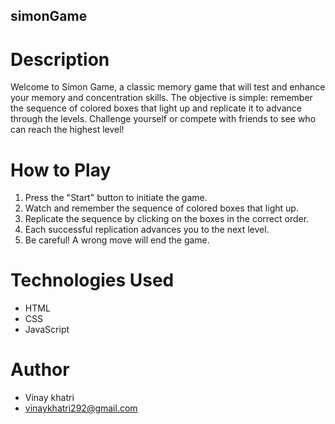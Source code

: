 ## simonGame
# Description
Welcome to Simon Game, a classic memory game that will test and enhance your memory and concentration skills. The objective is simple: remember the sequence of colored boxes that light up and replicate it to advance through the levels. Challenge yourself or compete with friends to see who can reach the highest level!

# How to Play
1. Press the "Start" button to initiate the game.
2. Watch and remember the sequence of colored boxes that light up.
3. Replicate the sequence by clicking on the boxes in the correct order.
4. Each successful replication advances you to the next level.
5. Be careful! A wrong move will end the game.
# Technologies Used
- HTML
- CSS
- JavaScript

# Author 
- Vinay khatri
- vinaykhatri292@gmail.com

